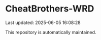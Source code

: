 # CheatBrothers-WRD

Last updated: 2025-06-05 16:08:28

This repository is automatically maintained.
